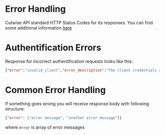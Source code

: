 # Error Handling

Cutwise API standard HTTP Status Codes for its responses. You can find some additional information [here](https://tools.ietf.org/html/rfc7231)

# Authentification Errors

Response for incorrect authentification requests looks like this:

```json
{"error":"invalid_client","error_description":"The client credentials are invalid"}
```

# Common Error Handling

If something goes wrong you will receive response body with following structure:

```json
{"error": ["error message", "another error message"]}
```

where `error` is array of error messages 
